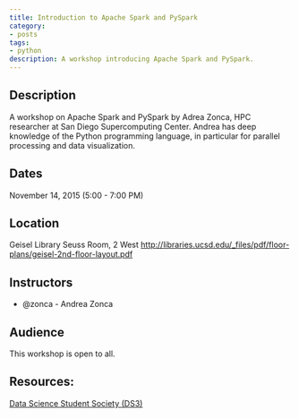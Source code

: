 ```yaml
---
title: Introduction to Apache Spark and PySpark
category:
- posts
tags:
- python
description: A workshop introducing Apache Spark and PySpark.
---
```

## Description

A workshop on Apache Spark and PySpark by Adrea Zonca, HPC researcher at San Diego Supercomputing Center.  Andrea has deep knowledge of the Python programming language, in particular for parallel processing and data visualization.

## Dates
November 14, 2015 (5:00 - 7:00 PM)

## Location
Geisel Library Seuss Room, 2 West http://libraries.ucsd.edu/_files/pdf/floor-plans/geisel-2nd-floor-layout.pdf

## Instructors
* @zonca - Andrea Zonca

## Audience

This workshop is open to all.

## Resources: 
[Data Science Student Society (DS3)](http://ds3.io)
